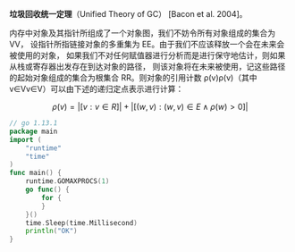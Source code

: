 **垃圾回收统一定理**（Unified Theory of GC） [Bacon et al. 2004]。

内存中对象及其指针所组成了一个对象图，我们不妨令所有对象组成的集合为 VV， 设指针所指链接对象的多重集为 EE。由于我们不应该释放一个会在未来会被使用的对象， 如果我们不对任何赋值器进行分析而是进行保守地估计，则如果从栈或寄存器出发存在到达对象的路径， 则该对象将在未来被使用，记这些路径的起始对象组成的集合为根集合 RR。则对象的引用计数 ρ(v)ρ(v)（其中 v∈Vv∈V）可以由下述的递归定点表示进行计算：

$$
ρ(v)=|[v:v∈R]|+|[(w,v):(w,v)∈E∧ρ(w)>0]|
$$



```go
// go 1.13.1
package main
import (
	"runtime"
	"time"
)
func main() {
	runtime.GOMAXPROCS(1)
	go func() {
		for {
		}
	}()
	time.Sleep(time.Millisecond)
	println("OK")
}
```

